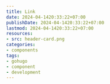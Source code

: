 ```yaml
---
title: Link
date: 2024-04-1420:33:22+07:00
publishDate: 2024-04-1420:33:22+07:00
lastmod: 2024-04-1420:33:22+07:00
resources:
- src: header-card.png
categories:
- components
tags:
- gohugo
- component
- development
---
```

